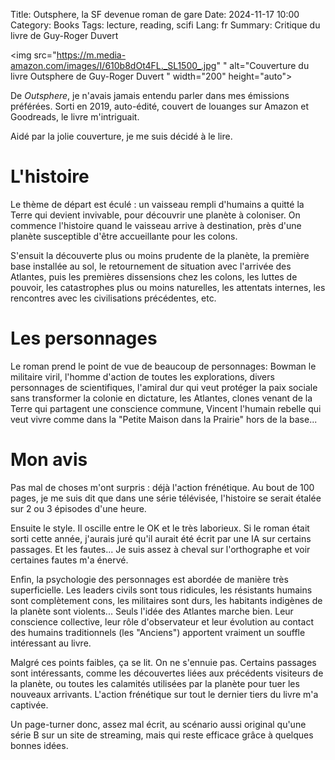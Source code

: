 Title: Outsphere, la SF devenue roman de gare
Date: 2024-11-17 10:00
Category: Books
Tags: lecture, reading, scifi
Lang: fr
Summary: Critique du livre de Guy-Roger Duvert

<img src="https://m.media-amazon.com/images/I/610b8dOt4FL._SL1500_.jpg"
" alt="Couverture du livre Outsphere de Guy-Roger Duvert
" width="200" height="auto">

De _Outsphere_, je n'avais jamais entendu parler dans mes émissions préférées. Sorti en 2019, auto-édité, couvert de louanges sur Amazon et Goodreads, le livre m'intriguait.

Aidé par la jolie couverture, je me suis décidé à le lire.

# L'histoire

Le thème de départ est éculé : un vaisseau rempli d'humains a quitté la Terre qui devient invivable, pour découvrir une planète à coloniser. On commence l'histoire quand le vaisseau arrive à destination, près d'une planète susceptible d'être accueillante pour les colons.

S'ensuit la découverte plus ou moins prudente de la planète, la première base installée au sol, le retournement de situation avec l'arrivée des Atlantes, puis les premières dissensions chez les colons, les luttes de pouvoir, les catastrophes plus ou moins naturelles, les attentats internes, les rencontres avec les civilisations précédentes, etc.

# Les personnages

Le roman prend le point de vue de beaucoup de personnages: Bowman le militaire viril, l'homme d'action de toutes les explorations, divers personnages de scientifiques, l'amiral dur qui veut protéger la paix sociale sans transformer la colonie en dictature, les Atlantes, clones venant de la Terre qui partagent une conscience commune, Vincent l'humain rebelle qui veut vivre comme dans la "Petite Maison dans la Prairie" hors de la base...

# Mon avis

Pas mal de choses m'ont surpris : déjà l'action frénétique. Au bout de 100 pages, je me suis dit que dans une série télévisée, l'histoire se serait étalée sur 2 ou 3 épisodes d'une heure.

Ensuite le style. Il oscille entre le OK et le très laborieux. Si le roman était sorti cette année, j'aurais juré qu'il aurait été écrit par une IA sur certains passages. Et les fautes... Je suis assez à cheval sur l'orthographe et voir certaines fautes m'a énervé.

Enfin, la psychologie des personnages est abordée de manière très superficielle. Les leaders civils sont tous ridicules, les résistants humains sont complètement cons, les militaires sont durs, les habitants indigènes de la planète sont violents... Seuls l'idée des Atlantes marche bien. Leur conscience collective, leur rôle d'observateur et leur évolution au contact des humains traditionnels (les "Anciens") apportent vraiment un souffle intéressant au livre.

Malgré ces points faibles, ça se lit. On ne s'ennuie pas. Certains passages sont intéressants, comme les découvertes liées aux précédents visiteurs de la planète, ou toutes les calamités utilisées par la planète pour tuer les nouveaux arrivants. L'action frénétique sur tout le dernier tiers du livre m'a captivée. 

Un page-turner donc, assez mal écrit, au scénario aussi original qu'une série B sur un site de streaming, mais qui reste efficace grâce à quelques bonnes idées.
